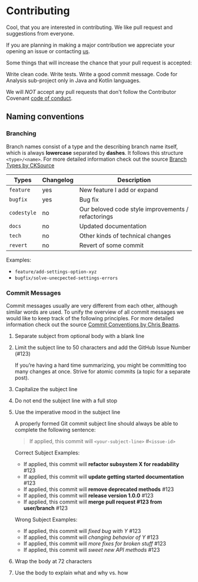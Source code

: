 # Contributing
 
Cool, that you are interested in contributing. We like pull request and suggestions from everyone.

If you are planning in making a major contribution we appreciate your opening an issue or contacting [us](mailto:codecharta@github.com).

Some things that will increase the chance that your pull request is accepted:

Write clean code.
Write tests.
Write a good commit message.
Code for Analysis sub-project only in Java and Kotlin languages.

We will *NOT* accept any pull requests that don't follow the Contributor Covenant [code of conduct](CODE_OF_CONDUCT.md).

## Naming conventions

### Branching

Branch names consist of a type and the describing branch name itself, which is always **lowercase** separated by **dashes**. 
It follows this structure `<type>/<name>`. 
For more detailed information check out the source [Branch Types by CKSource](https://docs.ckeditor.com/ckeditor5/latest/framework/guides/contributing/git-commit-message-convention.html) 

| Types         | Changelog     | Description
| ---           | ---           | ---
| `feature`	    | yes           | New feature I add or expand
| `bugfix`	    | yes           | Bug fix
| `codestyle`  	| no            | Our beloved code style improvements / refactorings
| `docs`	    | no            | Updated documentation
| `tech`	    | no            | Other kinds of technical changes
| `revert`      | no            | Revert of some commit

Examples:
- `feature/add-settings-option-xyz`
- `bugfix/solve-unecpected-settings-errors`

### Commit Messages

Commit messages usually are very different from each other, although similar words are used. 
To unify the overview of all commit messages we would like to keep track of the following principles.
For more detailed information check out the source [Commit Conventions by Chris Beams](https://chris.beams.io/posts/git-commit/).
1. Separate subject from optional body with a blank line
2. Limit the subject line to 50 characters and add the GitHub Issue Number (#123)

    If you’re having a hard time summarizing, you might be committing too many changes at once. Strive for atomic commits (a topic for a separate post).

3. Capitalize the subject line
4. Do not end the subject line with a full stop
5. Use the imperative mood in the subject line

    A properly formed Git commit subject line should always be able to complete the following sentence:
    > If applied, this commit will `<your-subject-line>` #`<issue-id>`
    
    Correct Subject Examples:
    - If applied, this commit will **refactor subsystem X for readability** #123
    - If applied, this commit will **update getting started documentation** #123
    - If applied, this commit will **remove deprecated methods** #123
    - If applied, this commit will **release version 1.0.0** #123
    - If applied, this commit will **merge pull request #123 from user/branch** #123
    
    Wrong Subject Examples:
    - If applied, this commit will *fixed bug with Y* #123
    - If applied, this commit will *changing behavior of Y* #123
    - If applied, this commit will *more fixes for broken stuff* #123
    - If applied, this commit will *sweet new API methods* #123

6. Wrap the body at 72 characters
7. Use the body to explain what and why vs. how



